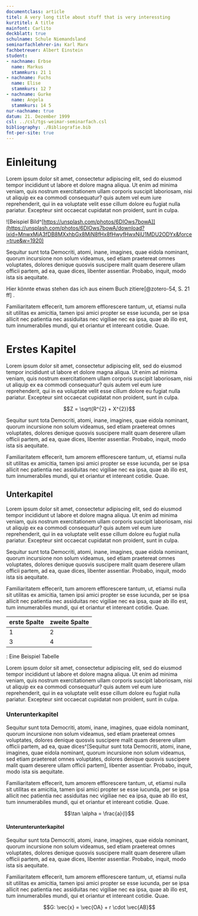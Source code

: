 ```yaml
---
documentclass: article
titel: A very long title about stuff that is very interessting
kurztitel: A title
mainfont: Carlito
deckblatt: true
schulname: Schule Niemandsland
seminarfachlehrer-in: Karl Marx
fachbetreuer: Albert Einstein
student:
- nachname: Erbse
  name: Markus
  stammkurs: 21 1
- nachname: Fuchs
  name: Elise
  stammkurs: 12 7
- nachname: Gurke
  name: Angela
  stammkurs: 14 5
nur-nachname: true
datum: 21. Dezember 1999
csl: ../csl/tgs-weimar-seminarfach.csl
bibliography: ./Bibliografie.bib
fnt-per-site: true
---
```


# Einleitung

Lorem ipsum dolor sit amet, consectetur adipiscing elit, sed do eiusmod tempor incididunt ut labore et dolore magna aliqua. Ut enim ad minima veniam, quis nostrum exercitationem ullam corporis suscipit laboriosam, nisi ut aliquip ex ea commodi consequatur? quis autem vel eum iure reprehenderit, qui in ea voluptate velit esse cillum dolore eu fugiat nulla pariatur. Excepteur sint occaecat cupidatat non proident, sunt in culpa.

![Beispiel Bild^[https://unsplash.com/photos/6DIOws7bowA]](https://unsplash.com/photos/6DIOws7bowA/download?ixid=MnwxMjA3fDB8MXxhbGx8MjN8fHx8fHwyfHwxNjU1MDU2ODYx&force=true&w=1920)

Sequitur sunt tota Democriti, atomi, inane, imagines, quae eidola nominant, quorum incursione non solum videamus, sed etiam praetereat omnes voluptates, dolores denique quosvis suscipere malit quam deserere ullam officii partem, ad ea, quae dices, libenter assentiar. Probabo, inquit, modo ista sis aequitate.

Hier könnte etwas stehen das ich aus einem Buch zitiere[@zotero-54, S. 21 ff] .

Familiaritatem effecerit, tum amorem efflorescere tantum, ut, etiamsi nulla sit utilitas ex amicitia, tamen ipsi amici propter se esse iucunda, per se ipsa allicit nec patientia nec assiduitas nec vigiliae nec ea ipsa, quae ab illo est, tum innumerabiles mundi, qui et oriantur et intereant cotidie. Quae.

# Erstes Kapitel

Lorem ipsum dolor sit amet, consectetur adipiscing elit, sed do eiusmod tempor incididunt ut labore et dolore magna aliqua. Ut enim ad minima veniam, quis nostrum exercitationem ullam corporis suscipit laboriosam, nisi ut aliquip ex ea commodi consequatur? quis autem vel eum iure reprehenderit, qui in ea voluptate velit esse cillum dolore eu fugiat nulla pariatur. Excepteur sint occaecat cupidatat non proident, sunt in culpa.

$$Z = \sqrt{R^{2} + X^{2}}$$

Sequitur sunt tota Democriti, atomi, inane, imagines, quae eidola nominant, quorum incursione non solum videamus, sed etiam praetereat omnes voluptates, dolores denique quosvis suscipere malit quam deserere ullam officii partem, ad ea, quae dices, libenter assentiar. Probabo, inquit, modo ista sis aequitate.

Familiaritatem effecerit, tum amorem efflorescere tantum, ut, etiamsi nulla sit utilitas ex amicitia, tamen ipsi amici propter se esse iucunda, per se ipsa allicit nec patientia nec assiduitas nec vigiliae nec ea ipsa, quae ab illo est, tum innumerabiles mundi, qui et oriantur et intereant cotidie. Quae.

## Unterkapitel

Lorem ipsum dolor sit amet, consectetur adipiscing elit, sed do eiusmod tempor incididunt ut labore et dolore magna aliqua. Ut enim ad minima veniam, quis nostrum exercitationem ullam corporis suscipit laboriosam, nisi ut aliquip ex ea commodi consequatur? quis autem vel eum iure reprehenderit, qui in ea voluptate velit esse cillum dolore eu fugiat nulla pariatur. Excepteur sint occaecat cupidatat non proident, sunt in culpa.

Sequitur sunt tota Democriti, atomi, inane, imagines, quae eidola nominant, quorum incursione non solum videamus, sed etiam praetereat omnes voluptates, dolores denique quosvis suscipere malit quam deserere ullam officii partem, ad ea, quae dices, libenter assentiar. Probabo, inquit, modo ista sis aequitate.

Familiaritatem effecerit, tum amorem efflorescere tantum, ut, etiamsi nulla sit utilitas ex amicitia, tamen ipsi amici propter se esse iucunda, per se ipsa allicit nec patientia nec assiduitas nec vigiliae nec ea ipsa, quae ab illo est, tum innumerabiles mundi, qui et oriantur et intereant cotidie. Quae.

| erste Spalte | zweite Spalte |
|--------------|---------------|
| 1            | 2             |
| 3            | 4             |

: Eine Beispiel Tabelle

Lorem ipsum dolor sit amet, consectetur adipiscing elit, sed do eiusmod tempor incididunt ut labore et dolore magna aliqua. Ut enim ad minima veniam, quis nostrum exercitationem ullam corporis suscipit laboriosam, nisi ut aliquip ex ea commodi consequatur? quis autem vel eum iure reprehenderit, qui in ea voluptate velit esse cillum dolore eu fugiat nulla pariatur. Excepteur sint occaecat cupidatat non proident, sunt in culpa.

### Unterunterkapitel

Sequitur sunt tota Democriti, atomi, inane, imagines, quae eidola nominant, quorum incursione non solum videamus, sed etiam praetereat omnes voluptates, dolores denique quosvis suscipere malit quam deserere ullam officii partem, ad ea, quae dices^[Sequitur sunt tota Democriti, atomi, inane, imagines, quae eidola nominant, quorum incursione non solum videamus, sed etiam praetereat omnes voluptates, dolores denique quosvis suscipere malit quam deserere ullam officii partem], libenter assentiar. Probabo, inquit, modo ista sis aequitate.

Familiaritatem effecerit, tum amorem efflorescere tantum, ut, etiamsi nulla sit utilitas ex amicitia, tamen ipsi amici propter se esse iucunda, per se ipsa allicit nec patientia nec assiduitas nec vigiliae nec ea ipsa, quae ab illo est, tum innumerabiles mundi, qui et oriantur et intereant cotidie. Quae.

$$\tan \alpha = \frac{a}{l}$$

#### Unterunterunterkapitel

Sequitur sunt tota Democriti, atomi, inane, imagines, quae eidola nominant, quorum incursione non solum videamus, sed etiam praetereat omnes voluptates, dolores denique quosvis suscipere malit quam deserere ullam officii partem, ad ea, quae dices, libenter assentiar. Probabo, inquit, modo ista sis aequitate.

Familiaritatem effecerit, tum amorem efflorescere tantum, ut, etiamsi nulla sit utilitas ex amicitia, tamen ipsi amici propter se esse iucunda, per se ipsa allicit nec patientia nec assiduitas nec vigiliae nec ea ipsa, quae ab illo est, tum innumerabiles mundi, qui et oriantur et intereant cotidie. Quae.

$$G: \vec{x} = \vec{OA} + r \cdot \vec{AB}$$
